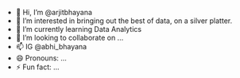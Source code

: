 - 👋 Hi, I’m @arjitbhayana
- 👀 I’m interested in bringing out the best of data, on a silver platter.
- 🌱 I’m currently learning Data Analytics
- 💞️ I’m looking to collaborate on ...
- 📫 IG @abhi_bhayana
- 😄 Pronouns: ...
- ⚡ Fun fact: ...

<!---
arjitbhayana/arjitbhayana is a ✨ special ✨ repository because its `README.md` (this file) appears on your GitHub profile.
You can click the Preview link to take a look at your changes.
--->
